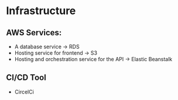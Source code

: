 # Infrastructure

## AWS Services:
- A database service -> RDS
- Hosting service for frontend -> S3
- Hosting and orchestration service for the API -> Elastic Beanstalk

## CI/CD Tool
- CircelCi
